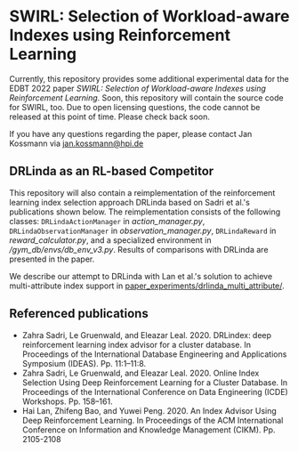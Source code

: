 # SWIRL: Selection of Workload-aware Indexes using Reinforcement Learning

Currently, this repository provides some additional experimental data for the EDBT 2022 paper _SWIRL: Selection of Workload-aware Indexes using Reinforcement Learning_. Soon, this repository will contain the source code for SWIRL, too. Due to open licensing questions, the code cannot be released at this point of time. Please check back soon.

If you have any questions regarding the paper, please contact Jan Kossmann via jan.kossmann@hpi.de


## DRLinda as an RL-based Competitor

This repository will also contain a reimplementation of the reinforcement learning index selection approach DRLinda based on Sadri et al.'s publications shown below. The reimplementation consists of the following classes: `DRLindaActionManager` in *action_manager.py*, `DRLindaObservationManager` in *observation_manager.py*, `DRLindaReward` in *reward_calculator.py*, and a specialized environment in */gym_db/envs/db_env_v3.py*. Results of comparisons with DRLinda are presented in the paper.

We describe our attempt to DRLinda with Lan et al.'s solution to achieve multi-attribute index support in [paper_experiments/drlinda_multi_attribute/](paper_experiments/drlinda_multi_attribute/).


## Referenced publications

- Zahra Sadri, Le Gruenwald, and Eleazar Leal. 2020. DRLindex: deep reinforcement learning index advisor for a cluster database. In Proceedings of the International Database Engineering and Applications Symposium (IDEAS). Pp. 11:1–11:8.
- Zahra Sadri, Le Gruenwald, and Eleazar Leal. 2020. Online Index Selection Using Deep Reinforcement Learning for a Cluster Database. In Proceedings of the International Conference on Data Engineering (ICDE) Workshops. Pp. 158–161.
- Hai Lan, Zhifeng Bao, and Yuwei Peng. 2020. An Index Advisor Using Deep Reinforcement Learning. In Proceedings of the ACM International Conference on Information and Knowledge Management (CIKM). Pp. 2105-2108
